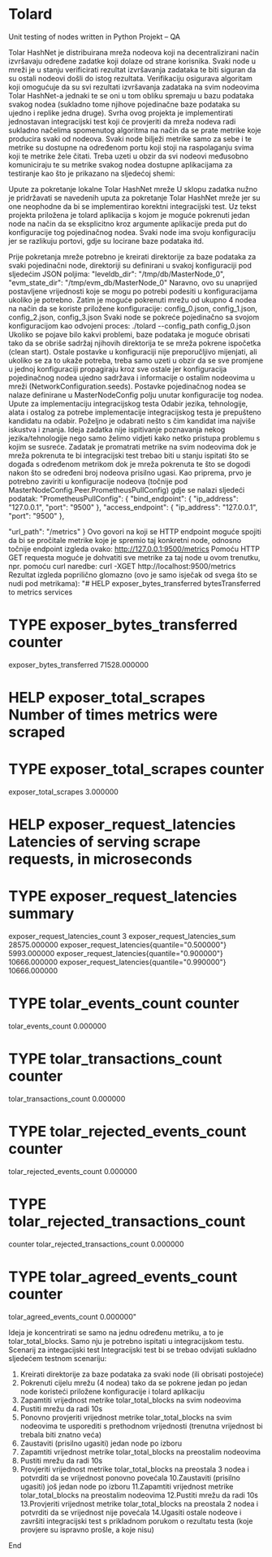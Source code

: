 # Tolard
Unit testing of nodes written in Python
Projekt – QA

Tolar HashNet je distribuirana mreža nodeova koji na decentralizirani način izvršavaju
određene zadatke koji dolaze od strane korisnika. Svaki node u mreži je u stanju
verificirati rezultat izvršavanja zadataka te biti siguran da su ostali nodeovi došli do istog
rezultata. Verifikaciju osigurava algoritam koji omogućuje da su svi rezultati izvršavanja
zadataka na svim nodeovima Tolar HashNet-a jednaki te se oni u tom obliku spremaju u
bazu podataka svakog nodea (sukladno tome njihove pojedinačne baze podataka su
ujedno i replike jedna druge).
Svrha ovog projekta je implementirati jednostavan integracijski test koji će provjeriti da
mreža nodeva radi sukladno načelima spomenutog algoritma na način da se prate
metrike koje producira svaki od nodeova.
Svaki node bilježi metrike samo za sebe i te metrike su dostupne na određenom portu
koji stoji na raspolaganju svima koji te metrike žele čitati. Treba uzeti u obzir da svi
nodeovi međusobno komuniciraju te su metrike svakog nodea dostupne aplikacijama za
testiranje kao što je prikazano na sljedećoj shemi:

Upute za pokretanje lokalne Tolar HashNet mreže
U sklopu zadatka nužno je pridržavati se navedenih uputa za pokretanje Tolar HashNet
mreže jer su one neophodne da bi se implementirao korektni integracijski test.
Uz tekst projekta priložena je tolard aplikacija s kojom je moguće pokrenuti jedan node
na način da se eksplicitno kroz argumente aplikacije preda put do konfiguracije tog
pojedinačnog nodea. Svaki node ima svoju konfiguraciju jer se razlikuju portovi, gdje su
locirane baze podataka itd.

Prije pokretanja mreže potrebno je kreirati direktorije za baze podataka za svaki
pojedinačni node, direktoriji su definirani u svakoj konfiguraciji pod sljedećim JSON
poljima:
"leveldb_dir": "/tmp/db/MasterNode_0",
"evm_state_dir": "/tmp/evm_db/MasterNode_0"
Naravno, ovo su unaprijed postavljene vrijednosti koje se mogu po potrebi podesiti u
konfiguracijama ukoliko je potrebno.
Zatim je moguće pokrenuti mrežu od ukupno 4 nodea na način da se koriste priložene
konfiguracije: config_0.json, config_1.json, config_2.json, config_3.json
Svaki node se pokreće pojedinačno sa svojom konfiguracijom kao odvojeni proces:
./tolard --config_path config_0.json
Ukoliko se pojave bilo kakvi problemi, baze podataka je moguće obrisati tako da se
obriše sadržaj njihovih direktorija te se mreža pokrene ispočetka (clean start).
Ostale postavke u konfiguraciji nije preporučljivo mijenjati, ali ukoliko se za to ukaže
potreba, treba samo uzeti u obzir da se sve promjene u jednoj konfiguraciji propagiraju
kroz sve ostale jer konfiguracija pojedinačnog nodea ujedno sadržava i informacije o
ostalim nodeovima u mreži (NetworkConfiguration.seeds). Postavke pojedinačnog
nodea se nalaze definirane u MasterNodeConfig polju unutar konfiguracije tog nodea.
Upute za implementaciju integracijskog testa
Odabir jezika, tehnologije, alata i ostalog za potrebe implementacije integracijskog testa
je prepušteno kandidatu na odabir. Poželjno je odabrati nešto s čim kandidat ima najviše
iskustva i znanja. Ideja zadatka nije ispitivanje poznavanja nekog jezika/tehnologije nego
samo želimo vidjeti kako netko pristupa problemu s kojim se susreće.
Zadatak je promatrati metrike na svim nodeovima dok je mreža pokrenuta te bi
integracijski test trebao biti u stanju ispitati što se događa s određenom metrikom dok je
mreža pokrenuta te što se dogodi nakon što se određeni broj nodeova prisilno ugasi.
Kao priprema, prvo je potrebno zaviriti u konfiguracije nodeova (točnije pod
MasterNodeConfig.Peer.PrometheusPullConfig) gdje se nalazi sljedeći podatak:
"PrometheusPullConfig": {
"bind_endpoint": {
"ip_address": "127.0.0.1",
"port": "9500"
},
"access_endpoint": {
"ip_address": "127.0.0.1",
"port": "9500"
},

"url_path": "\/metrics"
}
Ovo govori na koji se HTTP endpoint moguće spojiti da bi se pročitale metrike koje je
spremio taj konkretni node, odnosno točnije endpoint izgleda ovako:
http://127.0.0.1:9500/metrics
Pomoću HTTP GET requesta moguće je dohvatiti sve metrike za taj node u ovom
trenutku, npr. pomoću curl naredbe:
curl -XGET http://localhost:9500/metrics
Rezultat izgleda poprilično glomazno (ovo je samo isječak od svega što se nudi pod
metrikama):
"# HELP exposer_bytes_transferred bytesTransferred to metrics services
# TYPE exposer_bytes_transferred counter
exposer_bytes_transferred 71528.000000
# HELP exposer_total_scrapes Number of times metrics were scraped
# TYPE exposer_total_scrapes counter
exposer_total_scrapes 3.000000
# HELP exposer_request_latencies Latencies of serving scrape requests, in microseconds
# TYPE exposer_request_latencies summary
exposer_request_latencies_count 3
exposer_request_latencies_sum 28575.000000
exposer_request_latencies{quantile="0.500000"} 5993.000000
exposer_request_latencies{quantile="0.900000"} 10666.000000
exposer_request_latencies{quantile="0.990000"} 10666.000000
# TYPE tolar_events_count counter
tolar_events_count 0.000000
# TYPE tolar_transactions_count counter
tolar_transactions_count 0.000000
# TYPE tolar_rejected_events_count counter
tolar_rejected_events_count 0.000000
# TYPE tolar_rejected_transactions_count
counter tolar_rejected_transactions_count 0.000000
# TYPE tolar_agreed_events_count counter
tolar_agreed_events_count 0.000000"

Ideja je koncentrirati se samo na jednu određenu metriku, a to je
tolar_total_blocks. Samo nju je potrebno ispitati u integracijskom testu.
Scenarij za integacijski test
Integracijski test bi se trebao odvijati sukladno sljedećem testnom scenariju:
1. Kreirati direktorije za baze podataka za svaki node (ili obrisati postojeće)
2. Pokrenuti cijelu mrežu (4 nodea) tako da se pokrene jedan po jedan node koristeći
priložene konfiguracije i tolard aplikaciju
3. Zapamtiti vrijednost metrike tolar_total_blocks na svim nodeovima
4. Pustiti mrežu da radi 10s
5. Ponovno provjeriti vrijednost metrike tolar_total_blocks na svim nodeovima
te usporediti s prethodnom vrijednosti (trenutna vrijednost bi trebala biti znatno
veća)
6. Zaustaviti (prisilno ugasiti) jedan node po izboru
7. Zapamtiti vrijednost metrike tolar_total_blocks na preostalim nodeovima
8. Pustiti mrežu da radi 10s
9. Provjeriti vrijednost metrike tolar_total_blocks na preostala 3 nodea i
potvrditi da se vrijednost ponovno povećala
10.Zaustaviti (prisilno ugasiti) još jedan node po izboru
11.Zapamtiti vrijednost metrike tolar_total_blocks na preostalim nodeovima
12.Pustiti mrežu da radi 10s
13.Provjeriti vrijednost metrike tolar_total_blocks na preostala 2 nodea i
potvrditi da se vrijednost nije povećala
14.Ugasiti ostale nodeove i završiti integracijski test s prikladnom porukom o
rezultatu testa (koje provjere su ispravno prošle, a koje nisu)

End
